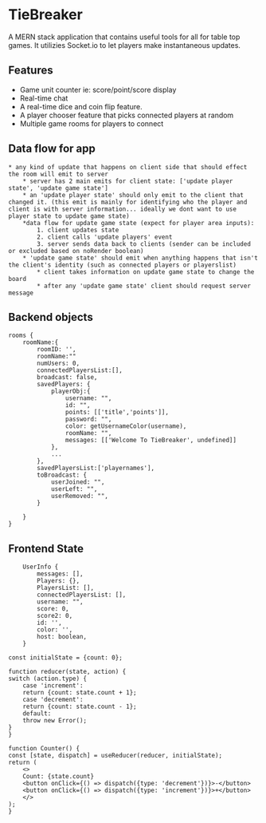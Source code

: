 # TieBreaker
A MERN stack application that contains useful tools for all for table top games. It utilizies Socket.io to let players make instantaneous updates.

## Features
* Game unit counter ie: score/point/score display
* Real-time chat
* A real-time dice and coin flip feature.
* A player chooser feature that picks connected players at random
* Multiple game rooms for players to connect


## Data flow for app
    * any kind of update that happens on client side that should effect the room will emit to server
        * server has 2 main emits for client state: ['update player state', 'update game state']
        * an 'update player state' should only emit to the client that changed it. (this emit is mainly for identifying who the player and client is with server information... ideally we dont want to use player state to update game state)
        *data flow for update game state (expect for player area inputs): 
            1. client updates state
            2. client calls 'update players' event
            3. server sends data back to clients (sender can be included or excluded based on noRender boolean)
        * 'update game state' should emit when anything happens that isn't the client's identity (such as connected players or playerslist)
            * client takes information on update game state to change the board
            * after any 'update game state' client should request server message



## Backend objects
```
rooms {
    roomName:{
        roomID: '',
        roomName:""
        numUsers: 0,
        connectedPlayersList:[],
        broadcast: false,
        savedPlayers: {
            playerObj:{
                username: "",
                id: "",
                points: [['title','points']],
                password: "", 
                color: getUsernameColor(username),
                roomName: "",
                messages: [['Welcome To TieBreaker', undefined]]
            },
            ...
        },
        savedPlayersList:['playernames'],
        toBroadcast: {
            userJoined: "",
            userLeft: "",
            userRemoved: "",
        }

    }
}
```
## Frontend State
```
    UserInfo {
        messages: [],
        Players: {},
        PlayersList: [],
        connectedPlayersList: [],
        username: "",
        score: 0,
        score2: 0,
        id: '',
        color: '',
        host: boolean,
    }
```



    const initialState = {count: 0};

    function reducer(state, action) {
    switch (action.type) {
        case 'increment':
        return {count: state.count + 1};
        case 'decrement':
        return {count: state.count - 1};
        default:
        throw new Error();
    }
    }

    function Counter() {
    const [state, dispatch] = useReducer(reducer, initialState);
    return (
        <>
        Count: {state.count}
        <button onClick={() => dispatch({type: 'decrement'})}>-</button>
        <button onClick={() => dispatch({type: 'increment'})}>+</button>
        </>
    );
    }